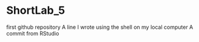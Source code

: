 # ShortLab_5
first github repository
A line I wrote using the shell on my local computer
A commit from RStudio